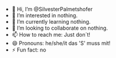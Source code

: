 - 👋 Hi, I’m @SilvesterPalmetshofer
- 👀 I’m interested in nothing.
- 🌱 I’m currently learning nothing.
- 💞️ I’m looking to collaborate on nothing.
- 📫 How to reach me: Just don´t!
- 😄 Pronouns: he/she/it das 'S' muss mit!
- ⚡ Fun fact: no

<!---
SilvesterPalmetshofer/SilvesterPalmetshofer is a ✨ special ✨ repository because its `README.md` (this file) appears on your GitHub profile.
You can click the Preview link to take a look at your changes.
--->
